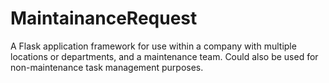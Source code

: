 # MaintainanceRequest
A Flask application framework for use within a company with multiple locations or departments, and a maintenance team. Could also be used for non-maintenance task management purposes.
